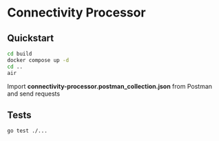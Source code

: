 # Connectivity Processor

## Quickstart

```bash
cd build
docker compose up -d
cd ..
air
```

Import **connectivity-processor.postman_collection.json** from Postman and send requests

## Tests

```bash
go test ./...
```
